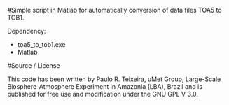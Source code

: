#Simple script in Matlab for automatically conversion of data files TOA5 to TOB1.

Dependency: 

- toa5_to_tob1.exe  
- Matlab

#Source / License

This code has been written by Paulo R. Teixeira, uMet Group, Large-Scale Biosphere-Atmosphere Experiment in Amazonia (LBA), Brazil and is published for free use and modification under the GNU GPL V 3.0.
